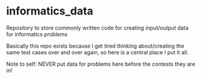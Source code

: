 # informatics_data
Repository to store commonly written code for creating input/output data for informatics problems

Basically this repo exists because I get tired thinking about/creating the same test cases over and over again, so here is a central place I put
it all.

Note to self: NEVER put data for problems here before the contests they are in!
